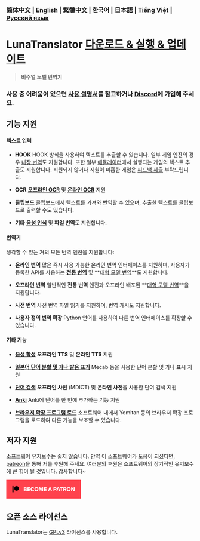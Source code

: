 ### [简体中文](README.md) | [English](README_en.md) | [繁體中文](README_cht.md) | 한국어 | [日本語](README_ja.md) | [Tiếng Việt](README_vi.md) | [Русский язык](README_ru.md)

# LunaTranslator [다운로드 & 실행 & 업데이트](https://docs.lunatranslator.org/ko/README.html)  

> **비주얼 노벨 번역기**
 
### 사용 중 어려움이 있으면 [사용 설명서](https://docs.lunatranslator.org/ko)를 참고하거나 [Discord](https://discord.com/invite/ErtDwVeAbB)에 가입해 주세요.

## 기능 지원

#### 텍스트 입력

- **HOOK** HOOK 방식을 사용하여 텍스트를 추출할 수 있습니다. 일부 게임 엔진의 경우 [내장 번역](https://docs.lunatranslator.org/ko/embedtranslate.html)도 지원합니다. 또한 일부 [에뮬레이터](https://docs.lunatranslator.org/ko/emugames.html)에서 실행되는 게임의 텍스트 추출도 지원합니다. 지원되지 않거나 지원이 미흡한 게임은 [피드백 제출](https://github.com/HIllya51/LunaTranslator/issues/new?assignees=&labels=enhancement&projects=&template=01_game_request.yaml) 부탁드립니다.

- **OCR** **[오프라인 OCR](https://docs.lunatranslator.org/ko/useapis/ocrapi.html)** 및 **[온라인 OCR](https://docs.lunatranslator.org/ko/useapis/ocrapi.html)** 지원

- **클립보드** 클립보드에서 텍스트를 가져와 번역할 수 있으며, 추출한 텍스트를 클립보드로 출력할 수도 있습니다.

- **기타** **[음성 인식](https://docs.lunatranslator.org/ko/sr.html)** 및 **파일 번역**도 지원합니다.

#### 번역기

생각할 수 있는 거의 모든 번역 엔진을 지원합니다:

- **온라인 번역** 많은 즉시 사용 가능한 온라인 번역 인터페이스를 지원하며, 사용자가 등록한 API를 사용하는 **[전통 번역](https://docs.lunatranslator.org/ko/useapis/tsapi.html)** 및 **[대형 모델 번역](https://docs.lunatranslator.org/ko/guochandamoxing.html)**도 지원합니다.

- **오프라인 번역** 일반적인 **전통 번역** 엔진과 오프라인 배포된 **[대형 모델 번역](https://docs.lunatranslator.org/ko/offlinellm.html)**을 지원합니다.

- **사전 번역** 사전 번역 파일 읽기를 지원하며, 번역 캐시도 지원합니다.

- **사용자 정의 번역 확장** Python 언어를 사용하여 다른 번역 인터페이스를 확장할 수 있습니다.

#### 기타 기능

- **[음성 합성](https://docs.lunatranslator.org/ko/ttsengines.html)** **오프라인 TTS** 및 **온라인 TTS** 지원

- **[일본어 단어 분할 및 가나 발음 표기](https://docs.lunatranslator.org/ko/qa1.html)** Mecab 등을 사용한 단어 분할 및 가나 표시 지원

- **[단어 검색](https://docs.lunatranslator.org/ko/internaldict.html)** **오프라인 사전** (MDICT) 및 **온라인 사전**을 사용한 단어 검색 지원

- **[Anki](https://docs.lunatranslator.org/ko/qa2.html)** Anki에 단어를 한 번에 추가하는 기능 지원

- **[브라우저 확장 프로그램 로드](https://docs.lunatranslator.org/ko/yomitan.html)** 소프트웨어 내에서 Yomitan 등의 브라우저 확장 프로그램을 로드하여 다른 기능을 보조할 수 있습니다.

## 저자 지원

소프트웨어 유지보수는 쉽지 않습니다. 만약 이 소프트웨어가 도움이 되셨다면, [patreon](https://patreon.com/HIllya51)을 통해 저를 후원해 주세요. 여러분의 후원은 소프트웨어의 장기적인 유지보수에 큰 힘이 될 것입니다. 감사합니다~

<a href="https://patreon.com/HIllya51" target='_blank'><img width="200" src="../docs/become_a_patron_4x1_black_logo_white_text_on_coral.svg"></a>

## 오픈 소스 라이선스

LunaTranslator는 [GPLv3](../LICENSE) 라이선스를 사용합니다.
